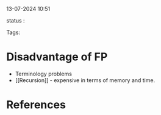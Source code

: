 
13-07-2024 10:51

status :

Tags:

# Disadvantage of FP

- Terminology problems
- [[Recursion]] - expensive in terms of memory and time.
# References